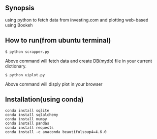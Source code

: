 ## Synopsis

using python to fetch data from investing.com and plotting web-based using Bookeh 

## How to run(from ubuntu terminal)


```
$ python scrapper.py
```
Above command will fetch data and create DB(mydb) file in your current dictionary.  

```
$ python uiplot.py
```
Above command will disply plot in your browser

## Installation(using conda)

```
conda install sqlite
conda install sqlalchemy
conda install numpy
conda install pandas
conda install requests
conda install -c anaconda beautifulsoup4=4.6.0
```
